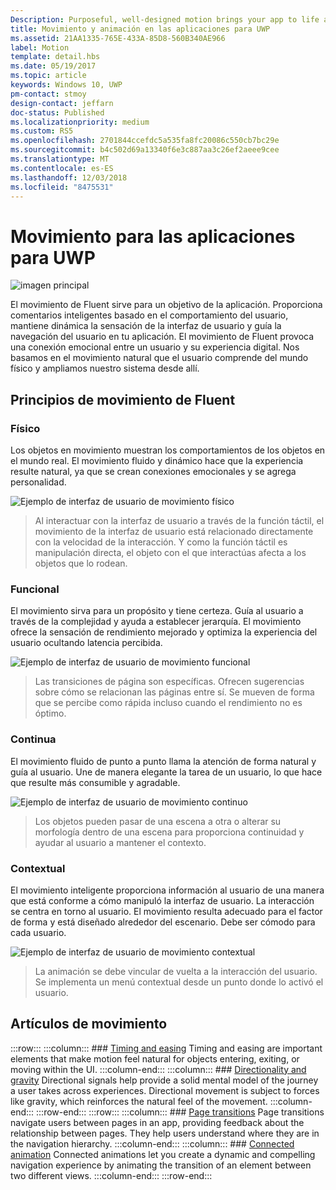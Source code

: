```yaml
---
Description: Purposeful, well-designed motion brings your app to life and makes the experience feel crafted and polished. Help users understand context changes, and tie experiences together with visual transitions.
title: Movimiento y animación en las aplicaciones para UWP
ms.assetid: 21AA1335-765E-433A-85D8-560B340AE966
label: Motion
template: detail.hbs
ms.date: 05/19/2017
ms.topic: article
keywords: Windows 10, UWP
pm-contact: stmoy
design-contact: jeffarn
doc-status: Published
ms.localizationpriority: medium
ms.custom: RS5
ms.openlocfilehash: 2701844ccefdc5a535fa8fc20086c550cb7bc29e
ms.sourcegitcommit: b4c502d69a13340f6e3c887aa3c26ef2aeee9cee
ms.translationtype: MT
ms.contentlocale: es-ES
ms.lasthandoff: 12/03/2018
ms.locfileid: "8475531"
---
```

# <a name="motion-for-uwp-apps"></a>Movimiento para las aplicaciones para UWP

![imagen principal](images/header-motion2.svg)

El movimiento de Fluent sirve para un objetivo de la aplicación. Proporciona comentarios inteligentes basado en el comportamiento del usuario, mantiene dinámica la sensación de la interfaz de usuario y guía la navegación del usuario en tu aplicación. El movimiento de Fluent provoca una conexión emocional entre un usuario y su experiencia digital. Nos basamos en el movimiento natural que el usuario comprende del mundo físico y ampliamos nuestro sistema desde allí.

## <a name="fluent-motion-principles"></a>Principios de movimiento de Fluent

### <a name="physical"></a>Físico

Los objetos en movimiento muestran los comportamientos de los objetos en el mundo real. El movimiento fluido y dinámico hace que la experiencia resulte natural, ya que se crean conexiones emocionales y se agrega personalidad.

![Ejemplo de interfaz de usuario de movimiento físico](images/Physical.gif)
> Al interactuar con la interfaz de usuario a través de la función táctil, el movimiento de la interfaz de usuario está relacionado directamente con la velocidad de la interacción. Y como la función táctil es manipulación directa, el objeto con el que interactúas afecta a los objetos que lo rodean.

### <a name="functional"></a>Funcional

El movimiento sirva para un propósito y tiene certeza. Guía al usuario a través de la complejidad y ayuda a establecer jerarquía. El movimiento ofrece la sensación de rendimiento mejorado y optimiza la experiencia del usuario ocultando latencia percibida.

![Ejemplo de interfaz de usuario de movimiento funcional](images/functional.gif)
> Las transiciones de página son específicas. Ofrecen sugerencias sobre cómo se relacionan las páginas entre sí. Se mueven de forma que se percibe como rápida incluso cuando el rendimiento no es óptimo.

### <a name="continuous"></a>Continua

El movimiento fluido de punto a punto llama la atención de forma natural y guía al usuario. Une de manera elegante la tarea de un usuario, lo que hace que resulte más consumible y agradable.

![Ejemplo de interfaz de usuario de movimiento continuo](images/continuous3.gif)
> Los objetos pueden pasar de una escena a otra o alterar su morfología dentro de una escena para proporciona continuidad y ayudar al usuario a mantener el contexto.

### <a name="contextual"></a>Contextual

El movimiento inteligente proporciona información al usuario de una manera que está conforme a cómo manipuló la interfaz de usuario. La interacción se centra en torno al usuario. El movimiento resulta adecuado para el factor de forma y está diseñado alrededor del escenario. Debe ser cómodo para cada usuario.

![Ejemplo de interfaz de usuario de movimiento contextual](images/Contextual.gif)
> La animación se debe vincular de vuelta a la interacción del usuario. Se implementa un menú contextual desde un punto donde lo activó el usuario. 

## <a name="motion-articles"></a>Artículos de movimiento

:::row:::
    :::column:::
        ### [Timing and easing](timing-and-easing.md)
        Timing and easing are important elements that make motion feel natural for objects entering, exiting, or moving within the UI.
    :::column-end:::
    :::column:::
        ### [Directionality and gravity](directionality-and-gravity.md)
        Directional signals help provide a solid mental model of the journey a user takes across experiences. Directional movement is subject to forces like gravity, which reinforces the natural feel of the movement.
    :::column-end:::
:::row-end:::
:::row:::
    :::column:::
        ### [Page transitions](page-transitions.md)
        Page transitions navigate users between pages in an app, providing feedback about the relationship between pages. They help users understand where they are in the navigation hierarchy.
    :::column-end:::
    :::column:::
        ### [Connected animation](connected-animation.md)
        Connected animations let you create a dynamic and compelling navigation experience by animating the transition of an element between two different views.
    :::column-end:::
:::row-end:::
